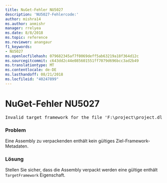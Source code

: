 ```yaml
---
title: NuGet-Fehler NU5027
description: 'NU5027-Fehlercode:'
author: mishra14
ms.author: anmishr
manager: rrelyea
ms.date: 8/8/2018
ms.topic: reference
ms.reviewer: anangaur
f1_keywords:
- NU5027
ms.openlocfilehash: 079682345af7f0069deff5ab63219a18f364d12c
ms.sourcegitcommit: c643dd2c44e085601551ff7079d696bcc3ad2b49
ms.translationtype: MT
ms.contentlocale: de-DE
ms.lasthandoff: 08/21/2018
ms.locfileid: "40247899"
---
```

# <a name="nuget-error-nu5027"></a>NuGet-Fehler NU5027
<pre>Invalid target framework for the file 'F:\project\project.dll'.</pre>

### <a name="issue"></a>Problem

Eine Assembly zu verpackenden enthält kein gültiges Ziel-Framework-Metadaten.


### <a name="solution"></a>Lösung

Stellen Sie sicher, dass die Assembly verpackt werden eine gültige enthält `TargetFramework` Eigenschaft.

